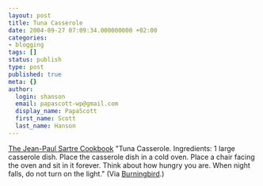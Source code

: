 ```yaml
---
layout: post
title: Tuna Casserole
date: 2004-09-27 07:09:34.000000000 +02:00
categories:
- blogging
tags: []
status: publish
type: post
published: true
meta: {}
author:
  login: shanson
  email: papascott-wp@gmail.com
  display_name: PapaScott
  first_name: Scott
  last_name: Hanson
---
```

<p><a href="http://pvspade.com/Sartre/cookbook.html" title="The Jean-Paul Sartre Cookbook">The Jean-Paul Sartre Cookbook</a> "Tuna Casserole. Ingredients: 1 large casserole dish. Place the casserole dish in a cold oven. Place a chair facing the oven and sit in it forever. Think about how hungry you are. When night falls, do not turn on the light." (Via <a href="http://weblog.burningbird.net/archives/2004/09/26/fighting-failure/" title="">Burningbird</a>.)</p>
